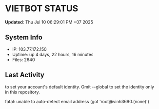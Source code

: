# VIETBOT STATUS
**Updated**: Thu Jul 10 06:29:01 PM +07 2025

## System Info
- IP: 103.77.172.150
- Uptime: up 4 days, 22 hours, 16 minutes
- Files: 2640

## Last Activity

to set your account's default identity.
Omit --global to set the identity only in this repository.

fatal: unable to auto-detect email address (got 'root@vinh3690.(none)')
